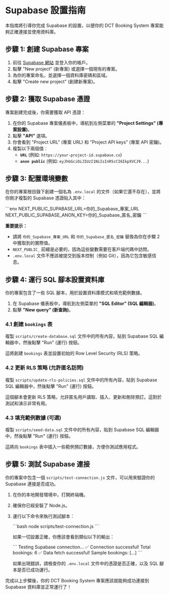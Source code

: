 # Supabase 設置指南

本指南將引導你完成 Supabase 的設置，以便你的 DCT Booking System 專案能夠正確連接並使用資料庫。

## 步驟 1: 創建 Supabase 專案

1.  前往 [Supabase 網站](https://supabase.com/) 並登入你的帳戶。
2.  點擊 "New project" (新專案) 或選擇一個現有的專案。
3.  為你的專案命名，並選擇一個資料庫密碼和區域。
4.  點擊 "Create new project" (創建新專案)。

## 步驟 2: 獲取 Supabase 憑證

專案創建完成後，你需要獲取 API 憑證：

1.  在你的 Supabase 專案儀表板中，導航到左側菜單的 **"Project Settings" (專案設置)**。
2.  點擊 **"API"** 選項。
3.  你會看到 "Project URL" (專案 URL) 和 "Project API keys" (專案 API 密鑰)。
4.  複製以下兩個值：
    *   **`URL`** (例如: `https://your-project-id.supabase.co`)
    *   **`anon public`** (例如: `eyJhbGciOiJIUzI1NiIsInR5cCI6IkpXVCJ9...`)

## 步驟 3: 配置環境變數

在你的專案根目錄下創建一個名為 `.env.local` 的文件（如果它還不存在），並將你剛才複製的 Supabase 憑證貼入其中：

\`\`\`env
NEXT_PUBLIC_SUPABASE_URL=你的_Supabase_專案_URL
NEXT_PUBLIC_SUPABASE_ANON_KEY=你的_Supabase_匿名_密鑰
\`\`\`

**重要提示：**
*   請將 `你的_Supabase_專案_URL` 和 `你的_Supabase_匿名_密鑰` 替換為你在步驟 2 中獲取到的實際值。
*   `NEXT_PUBLIC_` 前綴是必要的，因為這些變數需要在客戶端代碼中訪問。
*   `.env.local` 文件不應該被提交到版本控制（例如 Git），因為它包含敏感信息。

## 步驟 4: 運行 SQL 腳本設置資料庫

你的專案包含了一些 SQL 腳本，用於設置資料庫模式和填充範例數據。

1.  在 Supabase 儀表板中，導航到左側菜單的 **"SQL Editor" (SQL 編輯器)**。
2.  點擊 **"New query" (新查詢)**。

### 4.1 創建 `bookings` 表

複製 `scripts/create-database.sql` 文件中的所有內容，貼到 Supabase SQL 編輯器中，然後點擊 "Run" (運行) 按鈕。

這將創建 `bookings` 表並設置初始的 Row Level Security (RLS) 策略。

### 4.2 更新 RLS 策略 (允許匿名訪問)

複製 `scripts/update-rls-policies.sql` 文件中的所有內容，貼到 Supabase SQL 編輯器中，然後點擊 "Run" (運行) 按鈕。

這個腳本會更新 RLS 策略，允許匿名用戶讀取、插入、更新和刪除預訂。這對於測試和演示非常有用。

### 4.3 填充範例數據 (可選)

複製 `scripts/seed-data.sql` 文件中的所有內容，貼到 Supabase SQL 編輯器中，然後點擊 "Run" (運行) 按鈕。

這將向 `bookings` 表中插入一些範例預訂數據，方便你測試應用程式。

## 步驟 5: 測試 Supabase 連接

你的專案中包含一個 `scripts/test-connection.js` 文件，可以用來驗證你的 Supabase 連接是否成功。

1.  在你的本地開發環境中，打開終端機。
2.  確保你已經安裝了 Node.js。
3.  運行以下命令來執行測試腳本：

    \`\`\`bash
    node scripts/test-connection.js
    \`\`\`

    如果一切設置正確，你應該會看到類似以下的輸出：

    \`\`\`
    Testing Supabase connection...
    ✅ Connection successful!
    Total bookings: 6
    ✅ Data fetch successful!
    Sample bookings: [...]
    \`\`\`

    如果出現錯誤，請檢查你的 `.env.local` 文件中的憑證是否正確，以及 SQL 腳本是否已成功運行。

完成以上步驟後，你的 DCT Booking System 專案應該就能夠成功連接到 Supabase 資料庫並正常運行了！
